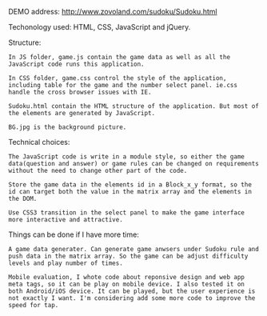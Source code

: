 DEMO address: http://www.zovoland.com/sudoku/Sudoku.html

Techonology used: HTML, CSS, JavaScript and jQuery. 

Structure: 

	In JS folder, game.js contain the game data as well as all the JavaScript code runs this application.

	In CSS folder, game.css control the style of the application, including table for the game and the number select panel. ie.css handle the cross browser issues with IE.

	Sudoku.html contain the HTML structure of the application. But most of the elements are generated by JavaScript.

	BG.jpg is the background picture. 	

Technical choices: 

	The JavaScript code is write in a module style, so either the game data(question and answer) or game rules can be changed on requirements without the need to change other part of the code. 

	Store the game data in the elements id in a Block_x_y format, so the id can target both the value in the matrix array and the elements in the DOM.

	Use CSS3 transition in the select panel to make the game interface more interactive and attractive.

Things can be done if I have more time:

	A game data generater. Can generate game anwsers under Sudoku rule and push data in the matrix array. So the game can be adjust difficulty levels and play number of times.	

	Mobile evaluation, I whote code about reponsive design and web app meta tags, so it can be play on mobile device. I also tested it on both Android/iOS device. It can be played, but the user experience is not exactly I want. I'm considering add some more code to improve the speed for tap.
